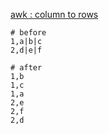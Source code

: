 [awk : column to rows ](01_awk_column_to_rows.md)
```
# before
1,a|b|c
2,d|e|f

# after
1,b
1,c
1,a
2,e
2,f
2,d
```
